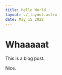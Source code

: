 ```yaml
---
title: Hello World
layout: ./_layout.astro
date: May 15 2022
---
```


# Whaaaaat

This is a blog post.

Nice.
